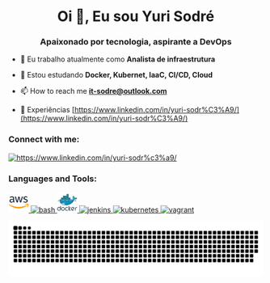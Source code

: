 <h1 align="center">Oi 👋, Eu sou Yuri Sodré</h1>
<h3 align="center">Apaixonado por tecnologia, aspirante a DevOps</h3>

- 🔭 Eu trabalho atualmente como **Analista de infraestrutura**

- 🌱 Estou estudando **Docker, Kubernet, IaaC, CI/CD, Cloud**

- 📫 How to reach me **it-sodre@outlook.com**

- 📄 Experiências [https://www.linkedin.com/in/yuri-sodr%C3%A9/](https://www.linkedin.com/in/yuri-sodr%C3%A9/)

<h3 align="left">Connect with me:</h3>
<p align="left">
<a href="https://linkedin.com/in/https://www.linkedin.com/in/yuri-sodr%c3%a9/" target="blank"><img align="center" src="https://raw.githubusercontent.com/rahuldkjain/github-profile-readme-generator/master/src/images/icons/Social/linked-in-alt.svg" alt="https://www.linkedin.com/in/yuri-sodr%c3%a9/" height="30" width="40" /></a>
</p>


<h3 align="left">Languages and Tools:</h3>
<p align="left"> <a href="https://aws.amazon.com" target="_blank" rel="noreferrer"> <img src="https://raw.githubusercontent.com/devicons/devicon/master/icons/amazonwebservices/amazonwebservices-original-wordmark.svg" alt="aws" width="40" height="40"/> </a> <a href="https://www.gnu.org/software/bash/" target="_blank" rel="noreferrer"> <img src="https://www.vectorlogo.zone/logos/gnu_bash/gnu_bash-icon.svg" alt="bash" width="40" height="40"/> </a> <a href="https://www.docker.com/" target="_blank" rel="noreferrer"> <img src="https://raw.githubusercontent.com/devicons/devicon/master/icons/docker/docker-original-wordmark.svg" alt="docker" width="40" height="40"/> </a> <a href="https://www.jenkins.io" target="_blank" rel="noreferrer"> <img src="https://www.vectorlogo.zone/logos/jenkins/jenkins-icon.svg" alt="jenkins" width="40" height="40"/> </a> <a href="https://kubernetes.io" target="_blank" rel="noreferrer"> <img src="https://www.vectorlogo.zone/logos/kubernetes/kubernetes-icon.svg" alt="kubernetes" width="40" height="40"/> </a> <a href="https://www.vagrantup.com/" target="_blank" rel="noreferrer"> <img src="https://www.vectorlogo.zone/logos/vagrantup/vagrantup-icon.svg" alt="vagrant" width="40" height="40"/> </a> </p>





 ![Snake animation](https://github.com/ySodre/ySodre/blob/output/github-contribution-grid-snake.svg) 
  
<!---
## Olá! Eu sou o Yuri Sodré 
- 🌱 Estudando DevOps
- ☕ Pegue um café

<div align="center">
  <a href="https://github.com/ySodre">
  <img height="150em" src="https://github-readme-stats.vercel.app/api?username=ySodre&show_icons=true&theme=dark&include_all_commits=true&count_private=true"/>
  <img height="150em" src="https://github-readme-stats.vercel.app/api/top-langs/?username=ySodre&layout=compact&langs_count=7&theme=dark"/>
</div>
<div style="display: inline_block"><br>
  <img align="center" alt="Yuri-Js" height="30" width="40" src="https://raw.githubusercontent.com/devicons/devicon/master/icons/javascript/javascript-plain.svg">
  <img align="center" alt="Yuri-HTML" height="30" width="40" src="https://raw.githubusercontent.com/devicons/devicon/master/icons/html5/html5-original.svg">
  <img align="center" alt="Yuri-CSS" height="30" width="40" src="https://raw.githubusercontent.com/devicons/devicon/master/icons/css3/css3-original.svg">
  <img align="center" alt="Yuri-Python" height="30" width="40" src="https://raw.githubusercontent.com/devicons/devicon/master/icons/python/python-original.svg">
  <img align="right" alt="Yuri-pic" height="150" style="border-radius:50px;" src="https://i.picasion.com/pic91/fb05b5a39930c7007781ecf6fdc20776.gif">
</div>
  
  ##
 <p><img align="center" src="https://github-readme-stats.vercel.app/api/top-langs?username=ysodre&show_icons=true&locale=en&layout=compact" alt="ysodre" /></p>
<div> 
  <a href = "mailto:yurisodre05@gmail.com"><img src="https://img.shields.io/badge/Gmail-D14836?style=for-the-badge&logo=gmail&logoColor=white" target="_blank"></a>
  <a href="https://www.linkedin.com/in/yuri-sodr%C3%A9/" target="_blank"><img src="https://img.shields.io/badge/-LinkedIn-%230077B5?style=for-the-badge&logo=linkedin&logoColor=white" target="_blank"></a> 
 
  ![Snake animation](https://github.com/ySodre/ySodre/blob/output/github-contribution-grid-snake.svg)
 
</div>

<div align="center">
  <a href="https://github.com/ySodre">
  <img height="150em" src="https://github-readme-stats.vercel.app/api?username=ySodre&show_icons=true&theme=dark&include_all_commits=true&count_private=true"/>
  <img height="150em" src="https://github-readme-stats.vercel.app/api/top-langs/?username=ySodre&layout=compact&langs_count=7&theme=dark"/>
</div>

--->

